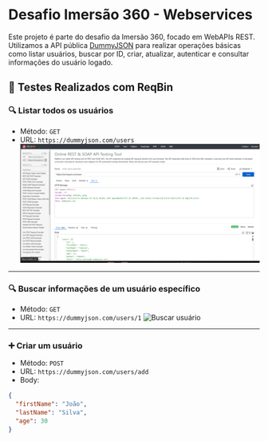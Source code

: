 # Desafio Imersão 360 - Webservices

Este projeto é parte do desafio da Imersão 360, focado em WebAPIs REST. Utilizamos a API pública [DummyJSON](https://dummyjson.com/docs/users) para realizar operações básicas como listar usuários, buscar por ID, criar, atualizar, autenticar e consultar informações do usuário logado.

## 🧪 Testes Realizados com ReqBin

### 🔍 Listar todos os usuários
- Método: `GET`
- URL: `https://dummyjson.com/users`
![p1.png](p1.png)

---

### 🔍 Buscar informações de um usuário específico
- Método: `GET`
- URL: `https://dummyjson.com/users/1`
![Buscar usuário](prints/buscar-usuario.png)

---

### ➕ Criar um usuário
- Método: `POST`
- URL: `https://dummyjson.com/users/add`
- Body:
```json
{
  "firstName": "João",
  "lastName": "Silva",
  "age": 30
}
